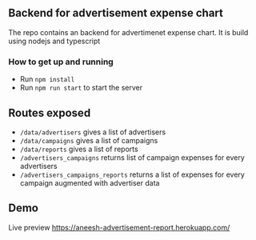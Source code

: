 ## Backend for advertisement expense chart
 The repo contains an backend for advertimenet expense chart. It is build using nodejs and typescript

### How to get up and running

 - Run `npm install`
 - Run `npm run start` to start the server

## Routes exposed
 - `/data/advertisers` gives a list of advertisers
 - `/data/campaigns` gives a list of campaigns
 - `/data/reports` gives a list of reports
 - `/advertisers_campaigns` returns list of campaign expenses for every advertisers
 - `/advertisers_campaigns_reports`  returns a list of expenses for every campaign augmented with advertiser data

 ## Demo
 Live preview https://aneesh-advertisement-report.herokuapp.com/